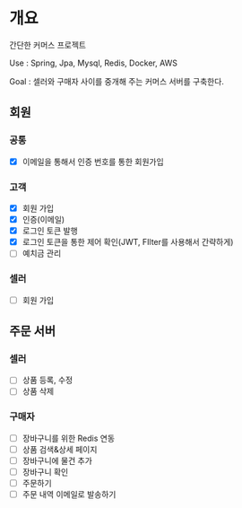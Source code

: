 # 개요
간단한 커머스 프로젝트

Use : Spring, Jpa, Mysql, Redis, Docker, AWS

Goal : 셀러와 구매자 사이를 중개해 주는 커머스 서버를 구축한다.


## 회원

### 공통
- [x] 이메일을 통해서 인증 번호를 통한 회원가입

### 고객
- [x]  회원 가입
- [x]  인증(이메일)
- [x]  로그인 토큰 발행
- [x]  로그인 토큰을 통한 제어 확인(JWT, FIlter를 사용해서 간략하게)
- [ ]  예치금 관리

### 셀러
- [ ]  회원 가입

## 주문 서버

### 셀러
- [ ] 상품 등록, 수정
- [ ] 상품 삭제

### 구매자
- [ ] 장바구니를 위한 Redis 연동
- [ ] 상품 검색&상세 페이지
- [ ] 장바구니에 물건 추가
- [ ] 장바구니 확인
- [ ] 주문하기
- [ ] 주문 내역 이메일로 발송하기
